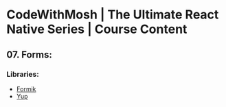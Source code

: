 # CodeWithMosh | The Ultimate React Native Series | Course Content

## 07. Forms:

### Libraries:

-   [Formik](https://npmjs.com/package/formik)
-   [Yup](https://npmjs.com/package/yup)
